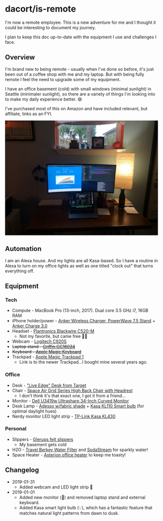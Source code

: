# dacort/is-remote

I'm now a remote employee. This is a new adventure for me and I thought it could be interesting to document my journey. 

I plan to keep this doc up-to-date with the equipment I use and challenges I face.

## Overview

I'm brand new to being remote - usually when I've done so before, it's just been out of a coffee shop with me and my laptop.
But with being fully remote I feel the need to upgrade some of my equipment.

I have an office basement (cold) with small windows (minimal sunlight) in Seattle (minimaler sunlight), so there are a variety of things I'm looking into to make my daily experience better. :smile:

I've purchased most of this on Amazon and have included relevant, but affiliate, links as an FYI. 

![my desk](Desk.png)

## Automation

I am an Alexa house. And my lights are all Kasa-based. So I have a routine in Alexa to turn on my office lights as well as one titled "clock out" that turns everything off.

## Equipment

### Tech

- Compute - MacBook Pro (13-inch, 2017). Dual core 3.5 GHz i7, 16GB RAM
- iPhone holder/power - [Anker Wireless Charger, PowerWave 7.5 Stand](https://amzn.to/2qLYfhs) + [Anker Charge 3.0](https://amzn.to/36oGKms)
- Headset - [Plantronics Blackwire C520-M](https://amzn.to/2rDFRHP)
  - Not my favorite, but came free :man_shrugging:
- Webcam - [Logitech C920S](https://amzn.to/2S7INWr)
- ~~Laptop stand - [Griffin GC16034](https://amzn.to/2PAqBn7)~~
- ~~Keyboard - [Apple Magic Keyboard](https://www.apple.com/shop/product/MLA22LL/A/magic-keyboard-us-english)~~
- Trackpad - [Apple Magic Trackpad 1](https://www.apple.com/shop/product/MJ2R2LL/A/magic-trackpad-2-silver)
  - Link is to the newer Trackpad...I bought mine several years ago.

### Office

- Desk - ["Live Edge" Desk from Target](https://www.target.com/p/remington-live-edge-desk-natural-christopher-knight-home/-/A-53630772)
- Chair - [Space Air Grid Series High Back Chair with Headrest](https://amzn.to/36uyuBd)
  - I don't think it's that exact one, I got it from a friend...
- Monitor - [Dell U3419w Ultrasharp 34-Inch Curved Monitor](https://amzn.to/2MQAQTJ)
- Desk Lamp - [Adesso w/fabric shade](https://amzn.to/2QhMObf) + [Kasa KL110 Smart bulb](https://amzn.to/35jGhRE) (for optimal daylight hues)
- Nerdy monitor LED light strip - [TP-Link Kasa KL430](https://amzn.to/2GLfuUc)

### Personal

- Slippers - [Glerups felt slippers](https://www.glerups.com/products/ladies-gents/the-slip-on-with-leather-sole/orange/)
  - My basement gets cold
- H2O - [Travel Berkey Water Filter](https://amzn.to/2PwWqNE) and [SodaStream](https://amzn.to/2LHxAcD) for sparkly water!
- Space Heater - [Asterion office heater](https://amzn.to/37PzIYU) to keep me toasty!

## Changelog

- 2019-01-31
    - Added webcam and LED light strip :traffic_light:
- 2019-01-01
    - Added new monitor (:raised_hands:) and removed laptop stand and external keyboard. 
    - Added Kasa smart light bulb (:bulb:), which has a fantastic feature that matches natural light patterns from dawn to dusk.

